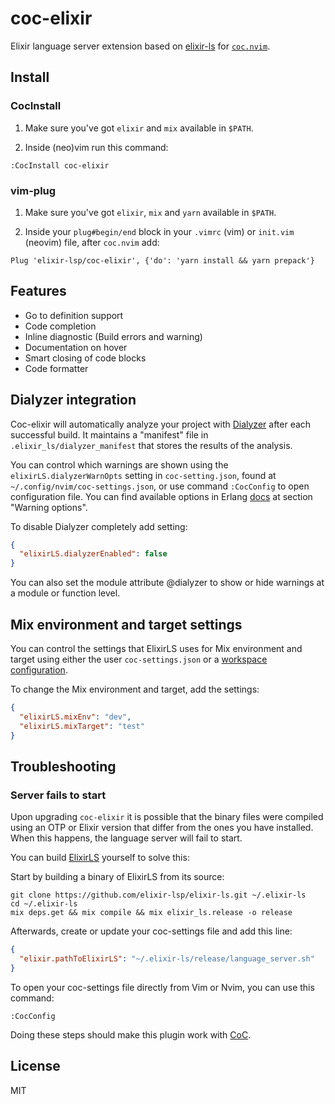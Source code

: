 # coc-elixir

Elixir language server extension based on [elixir-ls](https://github.com/elixir-lsp/elixir-ls) for [`coc.nvim`](https://github.com/neoclide/coc.nvim).

## Install

### CocInstall

1. Make sure you've got `elixir` and `mix` available in `$PATH`.

2. Inside (neo)vim run this command:

```
:CocInstall coc-elixir
```

### vim-plug

1. Make sure you've got `elixir`, `mix` and `yarn` available in `$PATH`.

2. Inside your `plug#begin/end` block in your `.vimrc` (vim) or `init.vim` (neovim) file, after `coc.nvim` add:

```
Plug 'elixir-lsp/coc-elixir', {'do': 'yarn install && yarn prepack'}
```

## Features
- Go to definition support
- Code completion
- Inline diagnostic (Build errors and warning)
- Documentation on hover
- Smart closing of code blocks
- Code formatter

## Dialyzer integration
Coc-elixir will automatically analyze your project with [Dialyzer](http://erlang.org/doc/apps/dialyzer/dialyzer_chapter.html) after each successful build. It maintains a "manifest" file in `.elixir_ls/dialyzer_manifest` that stores the results of the analysis.

You can control which warnings are shown using the `elixirLS.dialyzerWarnOpts` setting in `coc-setting.json`, found at `~/.config/nvim/coc-settings.json`, or use command `:CocConfig` to open configuration file.
You can find available options in Erlang [docs](http://erlang.org/doc/man/dialyzer.html) at section "Warning options".

To disable Dialyzer completely add setting:
```json
{
  "elixirLS.dialyzerEnabled": false
}
```
You can also set the module attribute @dialyzer to show or hide warnings at a module or function level.

## Mix environment and target settings

You can control the settings that ElixirLS uses for Mix environment and target using either the user `coc-settings.json` or a [workspace configuration](https://github.com/neoclide/coc.nvim/wiki/Using-the-configuration-file#configuration-file-resolve).

To change the Mix environment and target, add the settings:
```json
{
  "elixirLS.mixEnv": "dev",
  "elixirLS.mixTarget": "test"
}
```

## Troubleshooting

### Server fails to start

Upon upgrading `coc-elixir` it is possible that the binary files were compiled
using an OTP or Elixir version that differ from the ones you have installed.
When this happens, the language server will fail to start.

You can build [ElixirLS](https://github.com/elixir-lsp/elixir-ls) yourself to
solve this:

Start by building a binary of ElixirLS from its source:

```
git clone https://github.com/elixir-lsp/elixir-ls.git ~/.elixir-ls
cd ~/.elixir-ls
mix deps.get && mix compile && mix elixir_ls.release -o release
```

Afterwards, create or update your coc-settings file and add this line:

```json
{
  "elixir.pathToElixirLS": "~/.elixir-ls/release/language_server.sh"
}
```

To open your coc-settings file directly from Vim or Nvim, you can use this command:

```
:CocConfig
```

Doing these steps should make this plugin work with [CoC](https://github.com/neoclide/coc.nvim).

## License

MIT

